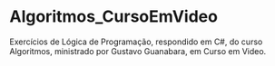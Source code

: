 # Algoritmos_CursoEmVideo
 Exercícios de Lógica de Programação, respondido em C#, do curso Algoritmos, ministrado por Gustavo Guanabara, em Curso em Video.
